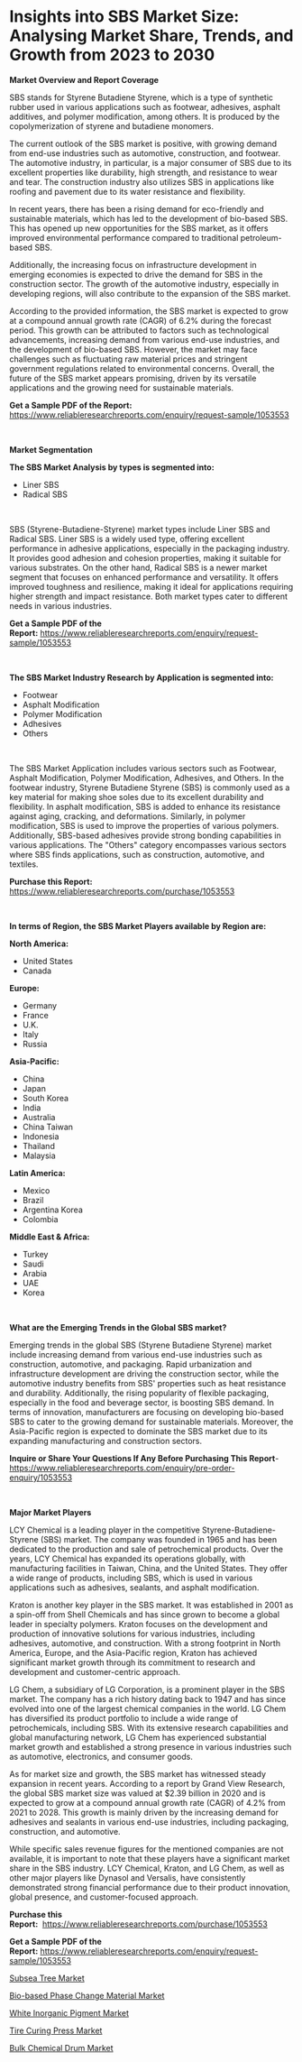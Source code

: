<p><h1>Insights into SBS Market Size: Analysing Market Share, Trends, and Growth from 2023 to 2030</h1></p><p><strong>Market Overview and Report Coverage</strong></p>
<p><p>SBS stands for Styrene Butadiene Styrene, which is a type of synthetic rubber used in various applications such as footwear, adhesives, asphalt additives, and polymer modification, among others. It is produced by the copolymerization of styrene and butadiene monomers.</p><p>The current outlook of the SBS market is positive, with growing demand from end-use industries such as automotive, construction, and footwear. The automotive industry, in particular, is a major consumer of SBS due to its excellent properties like durability, high strength, and resistance to wear and tear. The construction industry also utilizes SBS in applications like roofing and pavement due to its water resistance and flexibility.</p><p>In recent years, there has been a rising demand for eco-friendly and sustainable materials, which has led to the development of bio-based SBS. This has opened up new opportunities for the SBS market, as it offers improved environmental performance compared to traditional petroleum-based SBS.</p><p>Additionally, the increasing focus on infrastructure development in emerging economies is expected to drive the demand for SBS in the construction sector. The growth of the automotive industry, especially in developing regions, will also contribute to the expansion of the SBS market.</p><p>According to the provided information, the SBS market is expected to grow at a compound annual growth rate (CAGR) of 6.2% during the forecast period. This growth can be attributed to factors such as technological advancements, increasing demand from various end-use industries, and the development of bio-based SBS. However, the market may face challenges such as fluctuating raw material prices and stringent government regulations related to environmental concerns. Overall, the future of the SBS market appears promising, driven by its versatile applications and the growing need for sustainable materials.</p></p>
<p><strong>Get a Sample PDF of the Report:</strong> <a href="https://www.reliableresearchreports.com/enquiry/request-sample/1053553">https://www.reliableresearchreports.com/enquiry/request-sample/1053553</a></p>
<p>&nbsp;</p>
<p><strong>Market Segmentation</strong></p>
<p><strong>The SBS Market Analysis by types is segmented into:</strong></p>
<p><ul><li>Liner SBS</li><li>Radical SBS</li></ul></p>
<p>&nbsp;</p>
<p><p>SBS (Styrene-Butadiene-Styrene) market types include Liner SBS and Radical SBS. Liner SBS is a widely used type, offering excellent performance in adhesive applications, especially in the packaging industry. It provides good adhesion and cohesion properties, making it suitable for various substrates. On the other hand, Radical SBS is a newer market segment that focuses on enhanced performance and versatility. It offers improved toughness and resilience, making it ideal for applications requiring higher strength and impact resistance. Both market types cater to different needs in various industries.</p></p>
<p><strong>Get a Sample PDF of the Report:</strong>&nbsp;<a href="https://www.reliableresearchreports.com/enquiry/request-sample/1053553">https://www.reliableresearchreports.com/enquiry/request-sample/1053553</a></p>
<p>&nbsp;</p>
<p><strong>The SBS Market Industry Research by Application is segmented into:</strong></p>
<p><ul><li>Footwear</li><li>Asphalt Modification</li><li>Polymer Modification</li><li>Adhesives</li><li>Others</li></ul></p>
<p>&nbsp;</p>
<p><p>The SBS Market Application includes various sectors such as Footwear, Asphalt Modification, Polymer Modification, Adhesives, and Others. In the footwear industry, Styrene Butadiene Styrene (SBS) is commonly used as a key material for making shoe soles due to its excellent durability and flexibility. In asphalt modification, SBS is added to enhance its resistance against aging, cracking, and deformations. Similarly, in polymer modification, SBS is used to improve the properties of various polymers. Additionally, SBS-based adhesives provide strong bonding capabilities in various applications. The "Others" category encompasses various sectors where SBS finds applications, such as construction, automotive, and textiles.</p></p>
<p><strong>Purchase this Report:</strong>&nbsp; <a href="https://www.reliableresearchreports.com/purchase/1053553">https://www.reliableresearchreports.com/purchase/1053553</a></p>
<p>&nbsp;</p>
<p><strong>In terms of Region, the SBS Market Players available by Region are:</strong></p>
<p>
    <p> <strong> North America: </strong>
        <ul>
            <li>United States</li>
            <li>Canada</li>
        </ul>
        </p> 
    <p> <strong> Europe: </strong>
        <ul>
            <li>Germany</li>
            <li>France</li>
            <li>U.K.</li>
            <li>Italy</li>
            <li>Russia</li>
        </ul>
        </p> 
    <p> <strong> Asia-Pacific: </strong>
        <ul>
            <li>China</li>
            <li>Japan</li>
            <li>South Korea</li>
            <li>India</li>
            <li>Australia</li>
            <li>China Taiwan</li>
            <li>Indonesia</li>
            <li>Thailand</li>
            <li>Malaysia</li>
        </ul>
        </p> 
    <p> <strong> Latin America: </strong>
        <ul>
            <li>Mexico</li>
            <li>Brazil</li>
            <li>Argentina Korea</li>
            <li>Colombia</li>
        </ul>
        </p> 
    <p> <strong> Middle East & Africa: </strong>
        <ul>
            <li>Turkey</li>
            <li>Saudi</li>
            <li>Arabia</li>
            <li>UAE</li>
            <li>Korea</li>
        </ul>
    </p>
    </p>
<p>&nbsp;</p>
<p><strong>What are the Emerging Trends in the Global SBS market?</strong></p>
<p><p>Emerging trends in the global SBS (Styrene Butadiene Styrene) market include increasing demand from various end-use industries such as construction, automotive, and packaging. Rapid urbanization and infrastructure development are driving the construction sector, while the automotive industry benefits from SBS' properties such as heat resistance and durability. Additionally, the rising popularity of flexible packaging, especially in the food and beverage sector, is boosting SBS demand. In terms of innovation, manufacturers are focusing on developing bio-based SBS to cater to the growing demand for sustainable materials. Moreover, the Asia-Pacific region is expected to dominate the SBS market due to its expanding manufacturing and construction sectors.</p></p>
<p><strong>Inquire or Share Your Questions If Any Before Purchasing This Report</strong>- <a href="https://www.reliableresearchreports.com/enquiry/pre-order-enquiry/1053553">https://www.reliableresearchreports.com/enquiry/pre-order-enquiry/1053553</a></p>
<p>&nbsp;</p>
<p><strong>Major Market Players</strong></p>
<p><p>LCY Chemical is a leading player in the competitive Styrene-Butadiene-Styrene (SBS) market. The company was founded in 1965 and has been dedicated to the production and sale of petrochemical products. Over the years, LCY Chemical has expanded its operations globally, with manufacturing facilities in Taiwan, China, and the United States. They offer a wide range of products, including SBS, which is used in various applications such as adhesives, sealants, and asphalt modification.</p><p>Kraton is another key player in the SBS market. It was established in 2001 as a spin-off from Shell Chemicals and has since grown to become a global leader in specialty polymers. Kraton focuses on the development and production of innovative solutions for various industries, including adhesives, automotive, and construction. With a strong footprint in North America, Europe, and the Asia-Pacific region, Kraton has achieved significant market growth through its commitment to research and development and customer-centric approach.</p><p>LG Chem, a subsidiary of LG Corporation, is a prominent player in the SBS market. The company has a rich history dating back to 1947 and has since evolved into one of the largest chemical companies in the world. LG Chem has diversified its product portfolio to include a wide range of petrochemicals, including SBS. With its extensive research capabilities and global manufacturing network, LG Chem has experienced substantial market growth and established a strong presence in various industries such as automotive, electronics, and consumer goods.</p><p>As for market size and growth, the SBS market has witnessed steady expansion in recent years. According to a report by Grand View Research, the global SBS market size was valued at $2.39 billion in 2020 and is expected to grow at a compound annual growth rate (CAGR) of 4.2% from 2021 to 2028. This growth is mainly driven by the increasing demand for adhesives and sealants in various end-use industries, including packaging, construction, and automotive.</p><p>While specific sales revenue figures for the mentioned companies are not available, it is important to note that these players have a significant market share in the SBS industry. LCY Chemical, Kraton, and LG Chem, as well as other major players like Dynasol and Versalis, have consistently demonstrated strong financial performance due to their product innovation, global presence, and customer-focused approach.</p></p>
<p><strong>Purchase this Report:</strong>&nbsp;&nbsp;<a href="https://www.reliableresearchreports.com/purchase/1053553">https://www.reliableresearchreports.com/purchase/1053553</a></p>
<p></p>
<p><strong>Get a Sample PDF of the Report:</strong>&nbsp;<a href="https://www.reliableresearchreports.com/enquiry/request-sample/1053553">https://www.reliableresearchreports.com/enquiry/request-sample/1053553</a></p>
<p><p><a href="https://medium.com/@plan.sock.color/subsea-tree-market-size-and-market-trends-complete-industry-overview-2023-to-2030-4b75c900f2dd">Subsea Tree Market</a></p><p><a href="https://www.linkedin.com/pulse/bio-based-phase-change-material-market-share-amp-new-trends-analysis-wcq4f/">Bio-based Phase Change Material Market</a></p><p><a href="https://www.linkedin.com/pulse/white-inorganic-pigment-market-size-share-amp-trends-analysis-gilrf/">White Inorganic Pigment Market</a></p><p><a href="https://medium.com/@grab.track.out/tire-curing-press-market-comprehensive-assessment-by-type-application-and-geography-2bbc5dc548b4">Tire Curing Press Market</a></p><p><a href="https://www.linkedin.com/pulse/bulk-chemical-drum-market-challenges-opportunities-growth-drivers-sco3f/">Bulk Chemical Drum Market</a></p></p>